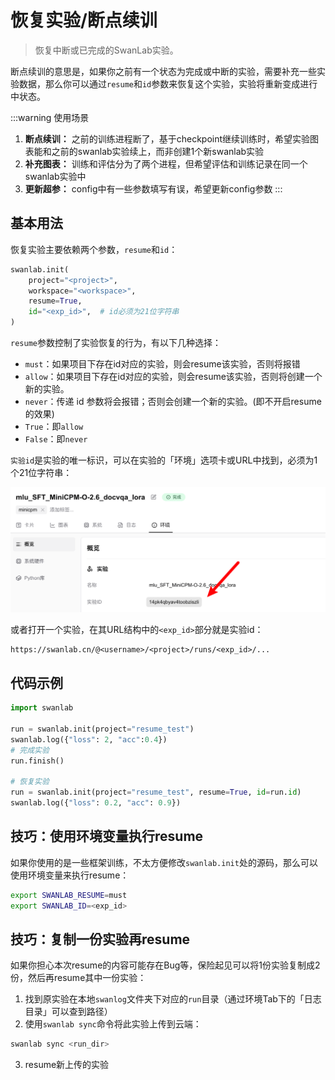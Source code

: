 # 恢复实验/断点续训

> 恢复中断或已完成的SwanLab实验。

断点续训的意思是，如果你之前有一个状态为完成或中断的实验，需要补充一些实验数据，那么你可以通过`resume`和`id`参数来恢复这个实验，实验将重新变成进行中状态。

:::warning 使用场景
1. **断点续训：** 之前的训练进程断了，基于checkpoint继续训练时，希望实验图表能和之前的swanlab实验续上，而非创建1个新swanlab实验
2. **补充图表：** 训练和评估分为了两个进程，但希望评估和训练记录在同一个swanlab实验中
3. **更新超参：** config中有一些参数填写有误，希望更新config参数
:::

## 基本用法

恢复实验主要依赖两个参数，`resume`和`id`：

```python
swanlab.init(
    project="<project>",
    workspace="<workspace>",
    resume=True,
    id="<exp_id>",  # id必须为21位字符串
)
```

`resume`参数控制了实验恢复的行为，有以下几种选择：

- `must`：如果项目下存在id对应的实验，则会resume该实验，否则将报错
- `allow`：如果项目下存在id对应的实验，则会resume该实验，否则将创建一个新的实验。
- `never`：传递 id 参数将会报错；否则会创建一个新的实验。(即不开启resume的效果)
- `True`：即`allow`
- `False`：即`never`

`实验id`是实验的唯一标识，可以在实验的「环境」选项卡或URL中找到，必须为1个21位字符串：

![](./resume-experiment/exp_id.png)

或者打开一个实验，在其URL结构中的`<exp_id>`部分就是实验id：

```
https://swanlab.cn/@<username>/<project>/runs/<exp_id>/...
```

## 代码示例

```python
import swanlab

run = swanlab.init(project="resume_test")
swanlab.log({"loss": 2, "acc":0.4})
# 完成实验
run.finish()

# 恢复实验
run = swanlab.init(project="resume_test", resume=True, id=run.id)
swanlab.log({"loss": 0.2, "acc": 0.9})
```

## 技巧：使用环境变量执行resume

如果你使用的是一些框架训练，不太方便修改`swanlab.init`处的源码，那么可以使用环境变量来执行resume：

```bash
export SWANLAB_RESUME=must
export SWANLAB_ID=<exp_id>
```

## 技巧：复制一份实验再resume

如果你担心本次resume的内容可能存在Bug等，保险起见可以将1份实验复制成2份，然后再resume其中一份实验：

1. 找到原实验在本地`swanlog`文件夹下对应的`run`目录（通过环境Tab下的「日志目录」可以查到路径）
2. 使用`swanlab sync`命令将此实验上传到云端：
```bash
swanlab sync <run_dir>
```
3. resume新上传的实验

